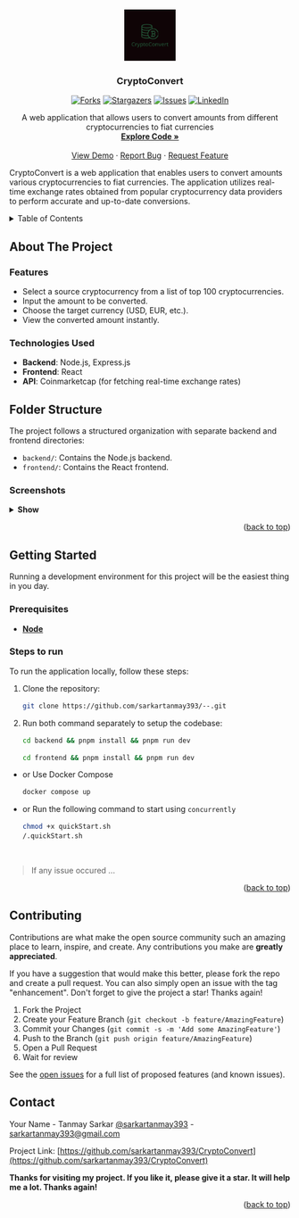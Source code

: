 <a name="readme-top"></a>

<!-- PROJECT LOGO -->
<br />
<div align="center">

  <a href="https://github.com/sarkartanmay393/CryptoConvert">
    <img src="frontend/public/logo.png" alt="Logo" width="92" height="92">
  </a>

<h3 align="center">CryptoConvert</h3>

[![Forks][forks-shield]][forks-url]
[![Stargazers][stars-shield]][stars-url]
[![Issues][issues-shield]][issues-url]
[![LinkedIn][linkedin-shield]][linkedin-url]

<p align="center">
   A web application that allows users to convert amounts from different cryptocurrencies to fiat currencies
   <br />
   <a href="https://github.com/sarkartanmay393/CryptoConvert"><strong>Explore Code »</strong></a>
   <br />
   <br />
   <a href="https://cryptoconvert.vercel.app/" target="_blank" rel="noopener noreferrer" >View Demo</a>
   ·
   <a href="https://github.com/sarkartanmay393/CryptoConvert/issues">Report Bug</a>
   ·
   <a href="https://github.com/sarkartanmay393/CryptoConvert/
issues">Request Feature</a>
 </p>
</div>

CryptoConvert is a web application that enables users to convert amounts various cryptocurrencies to fiat currencies. The application utilizes real-time exchange rates obtained from popular cryptocurrency data providers to perform accurate and up-to-date conversions.

<!-- TABLE OF CONTENTS -->
<details>
  <summary>Table of Contents</summary>
  <ol>
    <li>
      <a href="#about-the-project">About The Project</a>
      <ul>
        <li><a href="#features">Feautures</a></li>
      </ul>
      <ul>
        <li><a href="#technologies-i-used">Technologies I Used</a></li>
      </ul>
      <ul>
        <li><a href="#folder-structure">Folder Structure</a></li>
      </ul>
      <ul>
        <li><a href="#screenshots">Screenshots</a></li>
      </ul>
    </li>
    <li>
      <a href="#getting-started">Getting Started</a>
      <ul>
        <li><a href="#prerequisites">Prerequisites</a></li>
        <li><a href="#steps-to-run">Steps to run</a></li>
      </ul>
    </li>
    <li><a href="#contributing">Contributing</a></li>
    <li><a href="#contact">Contact</a></li>
  </ol>
</details>

<!-- ABOUT THE PROJECT -->

## About The Project

### Features

- Select a source cryptocurrency from a list of top 100 cryptocurrencies.
- Input the amount to be converted.
- Choose the target currency (USD, EUR, etc.).
- View the converted amount instantly.

### Technologies Used

- **Backend**: Node.js, Express.js
- **Frontend**: React
- **API**: Coinmarketcap (for fetching real-time exchange rates)

## Folder Structure

The project follows a structured organization with separate backend and frontend directories:

- `backend/`: Contains the Node.js backend.
- `frontend/`: Contains the React frontend.

<!-- ### Packages I Used

1. "tailwindcss"
2. "vite"
3. "jest"
4. "nodemon"
5. "supertest"
6. "lucid-react"
7. "shadcn/ui" -->

### Screenshots

<details>
   <summary><strong>Show</strong> </summary>

  <div style="text-align: center;"> <strong><i>Mobile View</i></strong></div>

![Mobile View](screenshots/phone.png "Mobile View")

  <div style="text-align: center;"> <strong><i>Desktop View</i></strong></div>

![Desktop View](screenshots/desktop.png "Desktop View")

</details>

<p align="right">(<a href="#readme-top">back to top</a>)</p>

<!-- GETTING STARTED -->

## Getting Started

Running a development environment for this project will be the easiest thing in you day.

### Prerequisites

- [**Node**](https://nodejs.org/en/)

### Steps to run

To run the application locally, follow these steps:

1. Clone the repository:

   ```bash
   git clone https://github.com/sarkartanmay393/--.git
   ```

2. Run both command separately to setup the codebase:

   ```bash
   cd backend && pnpm install && pnpm run dev
   ```

   ```bash
   cd frontend && pnpm install && pnpm run dev
   ```

- or Use Docker Compose

  ```bash
  docker compose up
  ```

- or Run the following command to start using `concurrently`

  ```zsh
  chmod +x quickStart.sh
  /.quickStart.sh
  ```

<br />

> If any issue occured ...

<p align="right">(<a href="#readme-top">back to top</a>)</p>

<!-- CONTRIBUTING -->

## Contributing

Contributions are what make the open source community such an amazing place to learn, inspire, and create. Any contributions you make are **greatly appreciated**.

If you have a suggestion that would make this better, please fork the repo and create a pull request. You can also simply open an issue with the tag "enhancement".
Don't forget to give the project a star! Thanks again!

1. Fork the Project
2. Create your Feature Branch (`git checkout -b feature/AmazingFeature`)
3. Commit your Changes (`git commit -s -m 'Add some AmazingFeature'`)
4. Push to the Branch (`git push origin feature/AmazingFeature`)
5. Open a Pull Request
6. Wait for review

See the [open issues](https://github.com/sarkartanmay393/CryptoConvert/issues) for a full list of proposed features (and known issues).

<!-- CONTACT -->

## Contact

Your Name - Tanmay Sarkar [@sarkartanmay393](https://twitter.com/sarkartanmay393) - [sarkartanmay393@gmail.com](mailto:sarkartanmay393@gmail.com)

Project Link: [https://github.com/sarkartanmay393/CryptoConvert](https://github.com/sarkartanmay393/CryptoConvert)

**Thanks for visiting my project. If you like it, please give it a star. It will help me a lot. Thanks again!**

<p align="right">(<a href="#readme-top">back to top</a>)</p>

<!-- MARKDOWN LINKS & IMAGES -->
<!-- https://www.markdownguide.org/basic-syntax/#reference-style-links -->

[forks-shield]: https://img.shields.io/github/forks/sarkartanmay393/CryptoConvert.svg?style=for-the-badge
[forks-url]: https://github.com/sarkartanmay393/CryptoConvert/network/members
[stars-shield]: https://img.shields.io/github/stars/sarkartanmay393/CryptoConvert.svg?style=for-the-badge
[stars-url]: https://github.com/sarkartanmay393/CryptoConvert/stargazers
[issues-shield]: https://img.shields.io/github/issues/sarkartanmay393/CryptoConvert.svg?style=for-the-badge
[issues-url]: https://github.com/sarkartanmay393/CryptoConvert/issues
[linkedin-shield]: https://img.shields.io/badge/-LinkedIn-black.svg?style=for-the-badge&logo=linkedin&colorB=555
[linkedin-url]: https://linkedin.com/in/tanmaysrkr
[React.dev]: https://img.shields.io/badge/React-2496ed?style=for-the-badge&logo=react&logoColor=white
[React-url]: https://www.docker.com/
[Express.com]: https://img.shields.io/badge/Express-2496ed?style=for-the-badge&logo=express&logoColor=white
[Express-url]: https://www.docker.com/
[Node.com]: https://img.shields.io/badge/Nodejs-2496ed?style=for-the-badge&logo=nodejs&logoColor=white
[Node-url]: https://www.docker.com/
